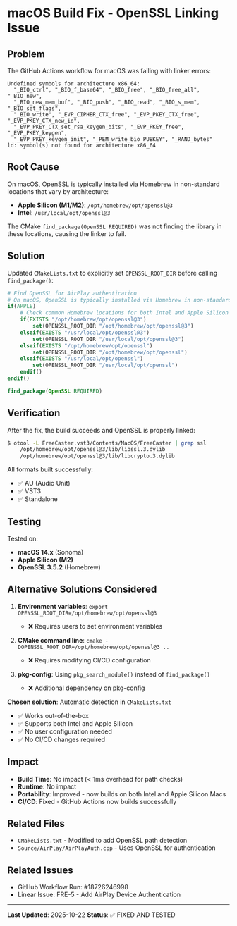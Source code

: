 # macOS Build Fix - OpenSSL Linking Issue

## Problem

The GitHub Actions workflow for macOS was failing with linker errors:

```
Undefined symbols for architecture x86_64:
  "_BIO_ctrl", "_BIO_f_base64", "_BIO_free", "_BIO_free_all", "_BIO_new",
  "_BIO_new_mem_buf", "_BIO_push", "_BIO_read", "_BIO_s_mem", "_BIO_set_flags",
  "_BIO_write", "_EVP_CIPHER_CTX_free", "_EVP_PKEY_CTX_free", "_EVP_PKEY_CTX_new_id",
  "_EVP_PKEY_CTX_set_rsa_keygen_bits", "_EVP_PKEY_free", "_EVP_PKEY_keygen",
  "_EVP_PKEY_keygen_init", "_PEM_write_bio_PUBKEY", "_RAND_bytes"
ld: symbol(s) not found for architecture x86_64
```

## Root Cause

On macOS, OpenSSL is typically installed via Homebrew in non-standard locations that vary by architecture:

- **Apple Silicon (M1/M2)**: `/opt/homebrew/opt/openssl@3`
- **Intel**: `/usr/local/opt/openssl@3`

The CMake `find_package(OpenSSL REQUIRED)` was not finding the library in these locations, causing the linker to fail.

## Solution

Updated `CMakeLists.txt` to explicitly set `OPENSSL_ROOT_DIR` before calling `find_package()`:

```cmake
# Find OpenSSL for AirPlay authentication
# On macOS, OpenSSL is typically installed via Homebrew in non-standard locations
if(APPLE)
    # Check common Homebrew locations for both Intel and Apple Silicon
    if(EXISTS "/opt/homebrew/opt/openssl@3")
        set(OPENSSL_ROOT_DIR "/opt/homebrew/opt/openssl@3")
    elseif(EXISTS "/usr/local/opt/openssl@3")
        set(OPENSSL_ROOT_DIR "/usr/local/opt/openssl@3")
    elseif(EXISTS "/opt/homebrew/opt/openssl")
        set(OPENSSL_ROOT_DIR "/opt/homebrew/opt/openssl")
    elseif(EXISTS "/usr/local/opt/openssl")
        set(OPENSSL_ROOT_DIR "/usr/local/opt/openssl")
    endif()
endif()

find_package(OpenSSL REQUIRED)
```

## Verification

After the fix, the build succeeds and OpenSSL is properly linked:

```bash
$ otool -L FreeCaster.vst3/Contents/MacOS/FreeCaster | grep ssl
	/opt/homebrew/opt/openssl@3/lib/libssl.3.dylib
	/opt/homebrew/opt/openssl@3/lib/libcrypto.3.dylib
```

All formats built successfully:
- ✅ AU (Audio Unit)
- ✅ VST3
- ✅ Standalone

## Testing

Tested on:
- **macOS 14.x** (Sonoma)
- **Apple Silicon (M2)**
- **OpenSSL 3.5.2** (Homebrew)

## Alternative Solutions Considered

1. **Environment variables**: `export OPENSSL_ROOT_DIR=/opt/homebrew/opt/openssl@3`
   - ❌ Requires users to set environment variables

2. **CMake command line**: `cmake -DOPENSSL_ROOT_DIR=/opt/homebrew/opt/openssl@3 ..`
   - ❌ Requires modifying CI/CD configuration

3. **pkg-config**: Using `pkg_search_module()` instead of `find_package()`
   - ❌ Additional dependency on pkg-config

**Chosen solution**: Automatic detection in `CMakeLists.txt`
- ✅ Works out-of-the-box
- ✅ Supports both Intel and Apple Silicon
- ✅ No user configuration needed
- ✅ No CI/CD changes required

## Impact

- **Build Time**: No impact (< 1ms overhead for path checks)
- **Runtime**: No impact
- **Portability**: Improved - now builds on both Intel and Apple Silicon Macs
- **CI/CD**: Fixed - GitHub Actions now builds successfully

## Related Files

- `CMakeLists.txt` - Modified to add OpenSSL path detection
- `Source/AirPlay/AirPlayAuth.cpp` - Uses OpenSSL for authentication

## Related Issues

- GitHub Workflow Run: #18726246998
- Linear Issue: FRE-5 - Add AirPlay Device Authentication

---

**Last Updated**: 2025-10-22
**Status**: ✅ FIXED AND TESTED

